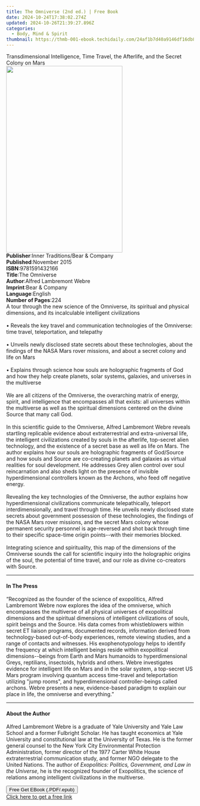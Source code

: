 ```yaml
---
title: The Omniverse (2nd ed.) | Free Book
date: 2024-10-24T17:38:02.274Z
updated: 2024-10-26T21:39:27.896Z
categories:
  - Body, Mind & Spirit
thumbnail: https://thmb-001-ebook.techidaily.com/24af1b7d40a9146df16db858e9c30fe8814b832c6cc272c8ad54fde5b47f8d4a.jpg
---
```

<main id="book-container">
  <div class="flex flex-col">
    <div class="book-brief flex-1 py-6 px-4 sm:p-6 md:py-10 md:px-8">
      <!-- brief-->
      <div class="book-brief-main">
        Transdimensional Intelligence, Time Travel, the Afterlife, and the
        Secret Colony on Mars
      </div>
    </div>
    <div
      class="book-meta-info flex-1 grid gap-4 col-start-1 col-end-3 row-start-1 sm:mb-6 sm:grid-cols-4 lg:gap-6 lg:col-start-2 lg:row-end-6 lg:row-span-6 lg:mb-0"
    >
      <div
        class="book-meta-info-left place-content-center mt-4 p-4 text-sm leading-6 col-start-2 col-span-2 dark:text-slate-400"
      >
        <img
          class="w-full h-500 object-cover rounded-lg sm:h-255 sm:col-span-2 lg:col-span-full"
          src="https://img-001-ebook.techidaily.com/80619f6ad9f05f409c550dcb88e30b977755018a6c055dea5dd71f3d1ad6a955.jpg"
          alt=""
          width="312"
          height="500"
        />
      </div>
      <div
        class="book-meta-info-right mt-2 col-start-1 row-start-2 col-span-3 self-center"
      >
        <!-- meta data  -->
        <div class="flex flex-col px-4 md:px-8">
          <div class="flex-1">
            <strong>Publisher</strong>:<span class="px-2"
              >Inner Traditions/Bear &amp; Company</span
            >
          </div>
          <div class="flex-1">
            <strong>Published</strong>:<span class="px-2">November 2015</span>
          </div>
          <div class="flex-1">
            <strong>ISBN</strong>:<span class="px-2">9781591432166</span>
          </div>
          <div class="flex-1">
            <strong>Title</strong>:<span class="px-2">The Omniverse</span>
          </div>
          <div class="flex-1">
            <strong>Author</strong>:<span class="px-2"
              >Alfred Lambremont Webre</span
            >
          </div>
          <div class="flex-1">
            <strong>Imprint</strong>:<span class="px-2"
              >Bear &amp; Company</span
            >
          </div>
          <div class="flex-1">
            <strong>Language</strong>:<span class="px-2">English</span>
          </div>
          <div class="flex-1">
            <strong>Number of Pages</strong>:<span class="px-2">224</span>
          </div>
        </div>
      </div>
    </div>
    <div class="book-description flex-1 py-6 px-4 sm:p-6 md:py-10 md:px-8">
      <div class="book-description-main">
        <div accordion-content="" id="description">
          A tour through the new science of the Omniverse, its spiritual and
          physical dimensions, and its incalculable intelligent civilizations
          <br />
          <br />• Reveals the key travel and communication technologies of the
          Omniverse: time travel, teleportation, and telepathy <br />
          <br />• Unveils newly disclosed state secrets about these
          technologies, about the findings of the NASA Mars rover missions, and
          about a secret colony and life on Mars <br />
          <br />• Explains through science how souls are holographic fragments
          of God and how they help create planets, solar systems, galaxies, and
          universes in the multiverse <br />
          <br />We are all citizens of the Omniverse, the overarching matrix of
          energy, spirit, and intelligence that encompasses all that exists: all
          universes within the multiverse as well as the spiritual dimensions
          centered on the divine Source that many call God. <br />
          <br />In this scientific guide to the Omniverse, Alfred Lambremont
          Webre reveals startling replicable evidence about extraterrestrial and
          extra-universal life, the intelligent civilizations created by souls
          in the afterlife, top-secret alien technology, and the existence of a
          secret base as well as life on Mars. The author explains how our souls
          are holographic fragments of God/Source and how souls and Source are
          co-creating planets and galaxies as virtual realities for soul
          development. He addresses Grey alien control over soul reincarnation
          and also sheds light on the presence of invisible hyperdimensional
          controllers known as the Archons, who feed off negative energy. <br />
          <br />Revealing the key technologies of the Omniverse, the author
          explains how hyperdimensional civilizations communicate
          telepathically, teleport interdimensionally, and travel through time.
          He unveils newly disclosed state secrets about government possession
          of these technologies, the findings of the NASA Mars rover missions,
          and the secret Mars colony whose permanent security personnel is
          age-reversed and shot back through time to their specific space-time
          origin points--with their memories blocked. <br />
          <br />Integrating science and spirituality, this map of the dimensions
          of the Omniverse sounds the call for scientific inquiry into the
          holographic origins of the soul, the potential of time travel, and our
          role as divine co-creators with Source.
        </div>
        <div class="accordion-fader"></div>
      </div>
    </div>
    <div class="book-excerpts flex-1 py-6 px-4 sm:p-6 md:py-10 md:px-8">
      <!-- excerpts-->
      <div class="book-excerpts-main">
        <hr />
        <h4 class="placeholder placeholder-heading">
          <span>In The Press</span>
        </h4>
        <p>
          “Recognized as the founder of the science of exopolitics, Alfred
          Lambremont Webre now explores the idea of the omniverse, which
          encompasses the multiverse of all physical universes of exopolitical
          dimensions and the spiritual dimensions of intelligent civilizations
          of souls, spirit beings and the Source. His data comes from
          whistleblowers within secret ET liaison programs, documented records,
          information derived from technology-based out-of-body experiences,
          remote viewing studies, and a range of contacts and witnesses. His
          exophenotypology helps to identify the frequency at which intelligent
          beings reside within exopolitical dimensions--beings from Earth and
          Mars humanoids to hyperdimensional Greys, reptilians, insectoids,
          hybrids and others. Webre investigates evidence for intelligent life
          on Mars and in the solar system, a top-secret US Mars program
          involving quantum access time-travel and teleportation utilizing "jump
          rooms", and hyperdimensional controller-beings called archons. Webre
          presents a new, evidence-based paradigm to explain our place in life,
          the omniverse and everything.”
        </p>
      </div>
    </div>
    <div class="book-about-author flex-1 py-6 px-4 sm:p-6 md:py-10 md:px-8">
      <!-- about author-->
      <div class="book-main-author-main">
        <hr />
        <h4 class="placeholder placeholder-heading">
          <span>About the Author</span>
        </h4>
        <p>
          Alfred Lambremont Webre is a graduate of Yale University and Yale Law
          School and a former Fulbright Scholar. He has taught economics at Yale
          University and constitutional law at the University of Texas. He is
          the former general counsel to the New York City Environmental
          Protection Administration, former director of the 1977 Carter White
          House extraterrestrial communication study, and former NGO delegate to
          the United Nations. The author of
          <i>Exopolitics: Politics, Government, and Law in the Universe</i>, he
          is the recognized founder of Exopolitics, the science of relations
          among intelligent civilizations in the multiverse.
        </p>
      </div>
    </div>
    <div class="book-free-get flex-1 py-6 px-4 sm:p-6 md:py-10 md:px-8">
      <button
        id="btn-free-get"
        class="bg-blue-500 hover:bg-blue-700 text-white font-bold py-2 px-4 rounded"
      >
        Free Get EBook (.PDF/.epub)
      </button>
      <div id="countdown-display" class="px-2 text-lg mt-2"></div>
      <a
        id="free-link"
        class="hidden bg-blue-500 hover:bg-blue-700 text-white font-bold py-2 px-4 rounded"
        href="https://www.ebooks.com/en-us/book/95782399/the-omniverse/alfred-lambremont-webre/"
        target="_blank"
        >Click here to get a free link</a
      >
    </div>
    <script>
      let countdownTime = 0;
      let countdownInterval = null;
      document
        .getElementById('btn-free-get')
        .addEventListener('click', startCountdown);
      function startCountdown() {
        countdownTime = new Date().getTime() + 60000 * 3;
        countdownInterval = setInterval(updateCountdown, 1000);
        document.getElementById('btn-free-get').disabled = true;
        document
          .getElementById('btn-free-get')
          .classList.add('bg-gray-500', 'cursor-not-allowed');
      }
      function updateCountdown() {
        let currentTime = new Date().getTime();
        let timeLeft = countdownTime - currentTime;
        let secondsLeft = Math.floor(timeLeft / 1000);
        document.getElementById('countdown-display').innerHTML =
          `Remaining time: ${secondsLeft} seconds.`;
        if (secondsLeft <= 0) {
          clearInterval(countdownInterval);
          document.getElementById('btn-free-get').classList.add('hidden');
          document.getElementById('free-link').classList.remove('hidden');
          document.getElementById('countdown-display').innerHTML = '';
        }
      }
    </script>
  </div>
</main>

<ins class="adsbygoogle"
      style="display:block"
      data-ad-client="ca-pub-7571918770474297"
      data-ad-slot="8358498916"
      data-ad-format="auto"
      data-full-width-responsive="true"></ins>
    